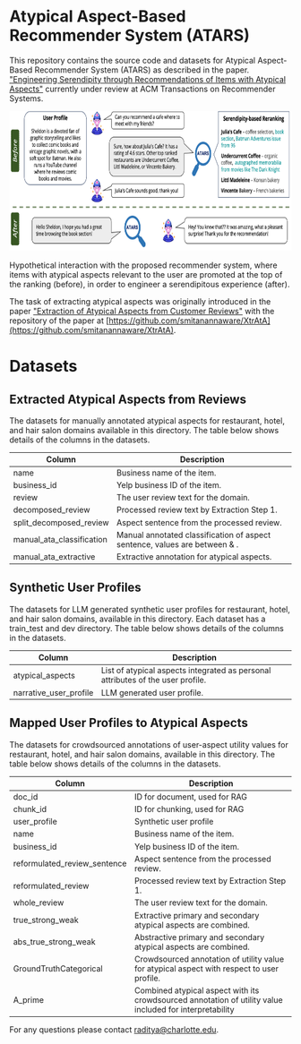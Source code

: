 # Atypical Aspect-Based Recommender System (ATARS)
This repository contains the source code and datasets for Atypical Aspect-Based Recommender System (ATARS) as described in the paper. ["Engineering Serendipity through Recommendations of Items with Atypical Aspects"](https://arxiv.org/pdf/2505.23580) currently under review at ACM Transactions on Recommender Systems.

<p align="center">
  <img src="figs/atars_interaction.png" height="250">
</p>

Hypothetical interaction with the proposed recommender system, where items with atypical aspects relevant to the user are promoted at the top of the ranking (before), in order to engineer a serendipitous experience (after).

The task of extracting atypical aspects was originally introduced in the paper ["Extraction of Atypical Aspects from Customer Reviews"](https://arxiv.org/abs/2311.02702) with the repository of the paper at [https://github.com/smitanannaware/XtrAtA](https://github.com/smitanannaware/XtrAtA).

# Datasets

## Extracted Atypical Aspects from Reviews

The datasets for manually annotated atypical aspects for restaurant, hotel, and hair salon domains available in this directory. The table below shows details of the columns in the datasets.

| Column                    | Description                                                                 |
|---------------------------|-----------------------------------------------------------------------------|
| name                      | Business name of the item.                                                  |
| business_id               | Yelp business ID of the item.                                               |
| review                    | The user review text for the domain.                                        |
| decomposed_review         | Processed review text by Extraction Step 1.                                      |
| split_decomposed_review   | Aspect sentence from the processed review.                                  |
| manual_ata_classification | Manual annotated classification of aspect sentence, values are between <pos> & <neg>. |
| manual_ata_extractive     | Extractive annotation for atypical aspects.                                 |

## Synthetic User Profiles

The datasets for LLM generated synthetic user profiles for restaurant, hotel, and hair salon domains, available in this directory. Each dataset has a train_test and dev directory. The table below shows details of the columns in the datasets.

| Column                 | Description                                                              |
|------------------------|--------------------------------------------------------------------------|
| atypical_aspects       | List of atypical aspects integrated as personal attributes of the user profile. |
| narrative_user_profile | LLM generated user profile.                                              |

## Mapped User Profiles to Atypical Aspects

The datasets for crowdsourced annotations of user-aspect utility values for restaurant, hotel, and hair salon domains, available in this directory. The table below shows details of the columns in the datasets.

| Column                      | Description                                                                                   |
|-----------------------------|-----------------------------------------------------------------------------------------------|
| doc_id                      | ID for document, used for RAG                                                                 |
| chunk_id                    | ID for chunking, used for RAG                                                                 |
| user_profile                | Synthetic user profile                                                                        |
| name                        | Business name of the item.                                                                    |
| business_id                 | Yelp business ID of the item.                                                                 |
| reformulated_review_sentence| Aspect sentence from the processed review.                                                    |
| reformulated_review         | Processed review text by Extraction Step 1.                                                   |
| whole_review                | The user review text for the domain.                                                          |
| true_strong_weak            | Extractive primary and secondary atypical aspects are combined.                               |
| abs_true_strong_weak        | Abstractive primary and secondary atypical aspects are combined.                              |
| GroundTruthCategorical      | Crowdsourced annotation of utility value for atypical aspect with respect to user profile.    |
| A_prime                     | Combined atypical aspect with its crowdsourced annotation of utility value included for interpretability |

For any questions please contact [raditya@charlotte.edu](mailto:raditya@charlotte.edu).
